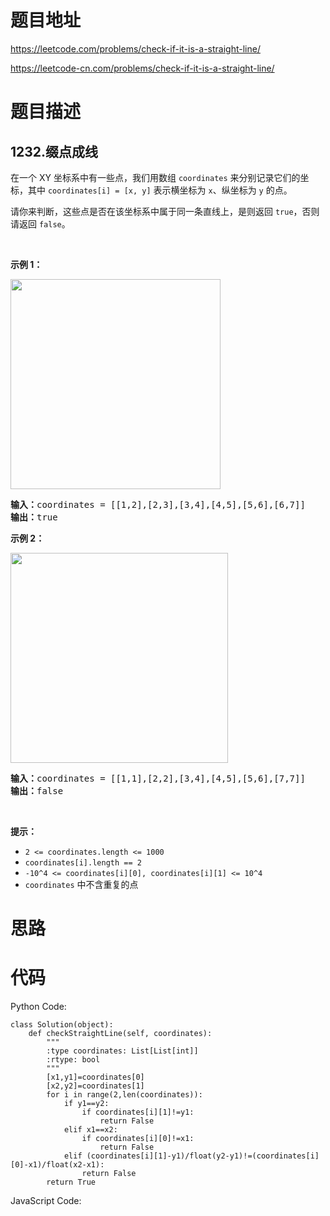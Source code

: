 # 题目地址
https://leetcode.com/problems/check-if-it-is-a-straight-line/

https://leetcode-cn.com/problems/check-if-it-is-a-straight-line/
# 题目描述
## 1232.缀点成线
<p>在一个&nbsp;XY 坐标系中有一些点，我们用数组&nbsp;<code>coordinates</code>&nbsp;来分别记录它们的坐标，其中&nbsp;<code>coordinates[i] = [x, y]</code>&nbsp;表示横坐标为 <code>x</code>、纵坐标为 <code>y</code>&nbsp;的点。</p>

<p>请你来判断，这些点是否在该坐标系中属于同一条直线上，是则返回 <code>true</code>，否则请返回 <code>false</code>。</p>

<p>&nbsp;</p>

<p><strong>示例 1：</strong></p>

<p><img alt="" src="https://assets.leetcode-cn.com/aliyun-lc-upload/uploads/2019/10/19/untitled-diagram-2.jpg" style="height: 336px; width: 336px;"></p>

<pre><strong>输入：</strong>coordinates = [[1,2],[2,3],[3,4],[4,5],[5,6],[6,7]]
<strong>输出：</strong>true
</pre>

<p><strong>示例 2：</strong></p>

<p><strong><img alt="" src="https://assets.leetcode-cn.com/aliyun-lc-upload/uploads/2019/10/19/untitled-diagram-1.jpg" style="height: 336px; width: 348px;"></strong></p>

<pre><strong>输入：</strong>coordinates = [[1,1],[2,2],[3,4],[4,5],[5,6],[7,7]]
<strong>输出：</strong>false
</pre>

<p>&nbsp;</p>

<p><strong>提示：</strong></p>

<ul>
	<li><code>2 &lt;=&nbsp;coordinates.length &lt;= 1000</code></li>
	<li><code>coordinates[i].length == 2</code></li>
	<li><code>-10^4 &lt;=&nbsp;coordinates[i][0],&nbsp;coordinates[i][1] &lt;= 10^4</code></li>
	<li><code>coordinates</code>&nbsp;中不含重复的点</li>
</ul>

# 思路

# 代码
Python Code:

```
class Solution(object):
    def checkStraightLine(self, coordinates):
        """
        :type coordinates: List[List[int]]
        :rtype: bool
        """
        [x1,y1]=coordinates[0]
        [x2,y2]=coordinates[1]
        for i in range(2,len(coordinates)):
            if y1==y2:
                if coordinates[i][1]!=y1:
                    return False
            elif x1==x2:
                if coordinates[i][0]!=x1:
                    return False
            elif (coordinates[i][1]-y1)/float(y2-y1)!=(coordinates[i][0]-x1)/float(x2-x1):
                return False
        return True
```
JavaScript Code:

```

```
